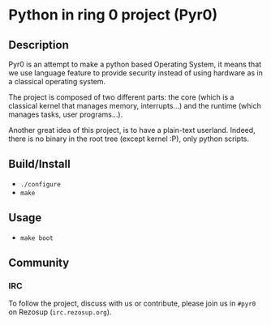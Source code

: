# Python in ring 0 project (Pyr0)

## Description
Pyr0 is an attempt to make a python based Operating System,
it means that we use language feature to provide security
instead of using hardware as in a classical operating system.

The project is composed of two different parts: the core (which is a classical
kernel that manages memory, interrupts...) and the runtime (which manages
tasks, user programs...).

Another great idea of this project, is to have a plain-text userland.
Indeed, there is no binary in the root tree (except kernel :P), only
python scripts.

## Build/Install

- `./configure`
- `make`


## Usage
- `make boot`


## Community

### IRC

To follow the project, discuss with us or contribute, please join us in
`#pyr0` on Rezosup (`irc.rezosup.org`).
